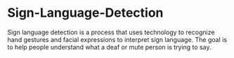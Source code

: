 # Sign-Language-Detection
Sign language detection is a process that uses technology to recognize hand gestures and facial expressions to interpret sign language. The goal is to help people understand what a deaf or mute person is trying to say.
